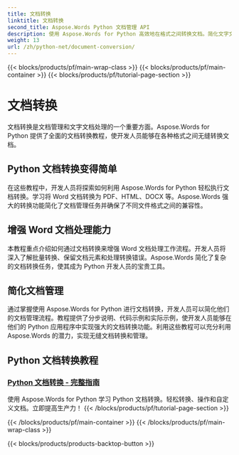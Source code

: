```yaml
---
title: 文档转换
linktitle: 文档转换
second_title: Aspose.Words Python 文档管理 API
description: 使用 Aspose.Words for Python 高效地在格式之间转换文档。简化文字文档处理并简化文档管理任务。
weight: 13
url: /zh/python-net/document-conversion/
---
```


{{< blocks/products/pf/main-wrap-class >}}
{{< blocks/products/pf/main-container >}}
{{< blocks/products/pf/tutorial-page-section >}}

# 文档转换


文档转换是文档管理和文字文档处理的一个重要方面。Aspose.Words for Python 提供了全面的文档转换教程，使开发人员能够在各种格式之间无缝转换文档。

## Python 文档转换变得简单

在这些教程中，开发人员将探索如何利用 Aspose.Words for Python 轻松执行文档转换。学习将 Word 文档转换为 PDF、HTML、DOCX 等。Aspose.Words 强大的转换功能简化了文档管理任务并确保了不同文件格式之间的兼容性。

## 增强 Word 文档处理能力

本教程重点介绍如何通过文档转换来增强 Word 文档处理工作流程。开发人员将深入了解批量转换、保留文档元素和处理转换错误。Aspose.Words 简化了复杂的文档转换任务，使其成为 Python 开发人员的宝贵工具。

## 简化文档管理

通过掌握使用 Aspose.Words for Python 进行文档转换，开发人员可以简化他们的文档管理流程。教程提供了分步说明、代码示例和实际示例，使开发人员能够在他们的 Python 应用程序中实现强大的文档转换功能。利用这些教程可以充分利用 Aspose.Words 的潜力，实现无缝文档转换和管理。

## Python 文档转换教程
### [Python 文档转换 - 完整指南](./python-document-conversion/)
使用 Aspose.Words for Python 学习 Python 文档转换。轻松转换、操作和自定义文档。立即提高生产力！
{{< /blocks/products/pf/tutorial-page-section >}}

{{< /blocks/products/pf/main-container >}}
{{< /blocks/products/pf/main-wrap-class >}}

{{< blocks/products/products-backtop-button >}}
